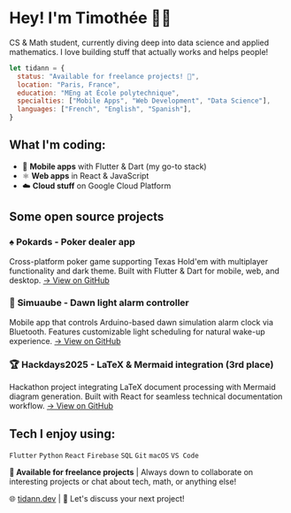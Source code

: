 # Hey! I'm Timothée 👨‍💻

CS & Math student, currently diving deep into data science and applied mathematics. I love building stuff that actually works and helps people!

```javascript
let tidann = {
  status: "Available for freelance projects! 🚀",
  location: "Paris, France",
  education: "MEng at École polytechnique",
  specialties: ["Mobile Apps", "Web Development", "Data Science"],
  languages: ["French", "English", "Spanish"],
}
```

## What I'm coding:
- 📱 **Mobile apps** with Flutter & Dart (my go-to stack)
- ⚛️ **Web apps** in React & JavaScript 
- ☁️ **Cloud stuff** on Google Cloud Platform

## Some open source projects

### ♠️ **Pokards** - Poker dealer app
Cross-platform poker game supporting Texas Hold'em with multiplayer functionality and dark theme. Built with Flutter & Dart for mobile, web, and desktop.
[→ View on GitHub](https://github.com/tidann/pokards)

### 🌅 **Simuaube** - Dawn light alarm controller
Mobile app that controls Arduino-based dawn simulation alarm clock via Bluetooth. Features customizable light scheduling for natural wake-up experience.
[→ View on GitHub](https://github.com/tidann/simuaube)

### 🏆 **Hackdays2025** - LaTeX & Mermaid integration (3rd place)
Hackathon project integrating LaTeX document processing with Mermaid diagram generation. Built with React for seamless technical documentation workflow.
[→ View on GitHub](https://github.com/suitenumerique/hackdays2025)

## Tech I enjoy using:
`Flutter` `Python` `React` `Firebase` `SQL` `Git` `macOS` `VS Code`

**💼 Available for freelance projects** | Always down to collaborate on interesting projects or chat about tech, math, or anything else!

🌐 [tidann.dev](https://tidann.dev) | 📧 Let's discuss your next project!
